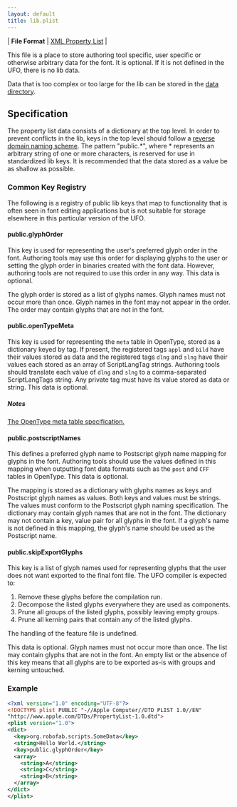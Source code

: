 ```yaml
---
layout: default
title: lib.plist
---
```


| **File Format** | [XML Property List](http://www.apple.com/DTDs/PropertyList-1.0.dtd) |

This file is a place to store authoring tool specific, user specific or otherwise arbitrary data for the font. It is optional. If it is not defined in the UFO, there is no lib data.

Data that is too complex or too large for the lib can be stored in the [data directory].

## Specification

The property list data consists of a dictionary at the top level. In order to prevent conflicts in the lib, keys in the top level should follow a [reverse domain naming scheme]. The pattern "public.\*", where \* represents an arbitrary string of one or more characters, is reserved for use in standardized lib keys. It is recommended that the data stored as a value be as shallow as possible.

### Common Key Registry

The following is a registry of public lib keys that map to functionality that is often seen in font editing applications but is not suitable for storage elsewhere in this particular version of the UFO.

#### public.glyphOrder

This key is used for representing the user's preferred glyph order in the font. Authoring tools may use this order for displaying glyphs to the user or setting the glyph order in binaries created with the font data. However, authoring tools are not required to use this order in any way. This data is optional.

The glyph order is stored as a list of glyphs names. Glyph names must not occur more than once. Glyph names in the font may not appear in the order. The order may contain glyphs that are not in the font.

#### public.openTypeMeta

This key is used for representing the `meta` table in OpenType, stored as a dictionary keyed by tag.
If present, the registered tags `appl` and `bild` have their values stored as data and the registered tags `dlng` and `slng` have their values each stored as an array of ScriptLangTag strings.
Authoring tools should translate each value of `dlng` and `slng` to a comma-separated ScriptLangTags string.
Any private tag must have its value stored as data or string.
This data is optional.

##### Notes

[The OpenType meta table specification.]

#### public.postscriptNames

This defines a preferred glyph name to Postscript glyph name mapping for glyphs in the font. Authoring tools should use the values defined in this mapping when outputting font data formats such as the `post` and `CFF ` tables in OpenType. This data is optional.

The mapping is stored as a dictionary with glyphs names as keys and Postscript glyph names as values. Both keys and values must be strings. The values must conform to the Postscript glyph naming specification. The dictionary may contain glyph names that are not in the font. The dictionary may not contain a key, value pair for all glyphs in the font. If a glyph's name is not defined in this mapping, the glyph's name should be used as the Postscript name.

#### public.skipExportGlyphs

This key is a list of glyph names used for representing glyphs that the user does not want exported to the final font file. The UFO compiler is expected to:

1. Remove these glyphs before the compilation run.
2. Decompose the listed glyphs everywhere they are used as components.
3. Prune all groups of the listed glyphs, possibly leaving empty groups.
4. Prune all kerning pairs that contain any of the listed glyphs.

The handling of the feature file is undefined.

This data is optional. Glyph names must not occur more than once. The list may contain glyphs that are not in the font. An empty list or the absence of this key means that all glyphs are to be exported as-is with groups and kerning untouched.

### Example

```xml
<?xml version="1.0" encoding="UTF-8"?>
<!DOCTYPE plist PUBLIC "-//Apple Computer//DTD PLIST 1.0//EN"
"http://www.apple.com/DTDs/PropertyList-1.0.dtd">
<plist version="1.0">
<dict>
  <key>org.robofab.scripts.SomeData</key>
  <string>Hello World.</string>
  <key>public.glyphOrder</key>
  <array>
    <string>A</string>
    <string>C</string>
    <string>B</string>
  </array>
</dict>
</plist>
```

  [XML Property List]: ../conventions/#xml-property-lists
  [data directory]: ../data
  [reverse domain naming scheme]: ../conventions/#reverse-domain-naming-schemes
  [The OpenType meta table specification.]: http://www.microsoft.com/typography/otspec/meta.htm
